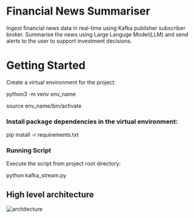# Financial News Summariser
Ingest financial news data in real-time using Kafka publisher subscriber broker. Summarise the news using Large Languge Model(LLM) and send alerts to the user to support investment decisions.

# Getting Started
Create a virtual environment for the project:

python3 -m venv env_name

source env_name/bin/activate

### Install package dependencies in the virtual environment:

pip install -r requirements.txt

### Running Script
Execute the script from project root directory:

python kafka_stream.py

## High level architecture


![architecture](http://ibb.co/nnbPF6L)
